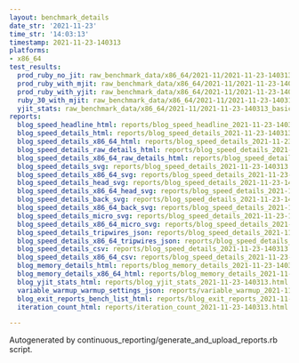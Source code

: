 ```yaml
---
layout: benchmark_details
date_str: '2021-11-23'
time_str: '14:03:13'
timestamp: 2021-11-23-140313
platforms:
- x86_64
test_results:
  prod_ruby_no_jit: raw_benchmark_data/x86_64/2021-11/2021-11-23-140313_basic_benchmark_prod_ruby_no_jit.json
  prod_ruby_with_mjit: raw_benchmark_data/x86_64/2021-11/2021-11-23-140313_basic_benchmark_prod_ruby_with_mjit.json
  prod_ruby_with_yjit: raw_benchmark_data/x86_64/2021-11/2021-11-23-140313_basic_benchmark_prod_ruby_with_yjit.json
  ruby_30_with_mjit: raw_benchmark_data/x86_64/2021-11/2021-11-23-140313_basic_benchmark_ruby_30_with_mjit.json
  yjit_stats: raw_benchmark_data/x86_64/2021-11/2021-11-23-140313_basic_benchmark_yjit_stats.json
reports:
  blog_speed_headline_html: reports/blog_speed_headline_2021-11-23-140313.html
  blog_speed_details_html: reports/blog_speed_details_2021-11-23-140313.html
  blog_speed_details_x86_64_html: reports/blog_speed_details_2021-11-23-140313.x86_64.html
  blog_speed_details_raw_details_html: reports/blog_speed_details_2021-11-23-140313.raw_details.html
  blog_speed_details_x86_64_raw_details_html: reports/blog_speed_details_2021-11-23-140313.x86_64.raw_details.html
  blog_speed_details_svg: reports/blog_speed_details_2021-11-23-140313.svg
  blog_speed_details_x86_64_svg: reports/blog_speed_details_2021-11-23-140313.x86_64.svg
  blog_speed_details_head_svg: reports/blog_speed_details_2021-11-23-140313.head.svg
  blog_speed_details_x86_64_head_svg: reports/blog_speed_details_2021-11-23-140313.x86_64.head.svg
  blog_speed_details_back_svg: reports/blog_speed_details_2021-11-23-140313.back.svg
  blog_speed_details_x86_64_back_svg: reports/blog_speed_details_2021-11-23-140313.x86_64.back.svg
  blog_speed_details_micro_svg: reports/blog_speed_details_2021-11-23-140313.micro.svg
  blog_speed_details_x86_64_micro_svg: reports/blog_speed_details_2021-11-23-140313.x86_64.micro.svg
  blog_speed_details_tripwires_json: reports/blog_speed_details_2021-11-23-140313.tripwires.json
  blog_speed_details_x86_64_tripwires_json: reports/blog_speed_details_2021-11-23-140313.x86_64.tripwires.json
  blog_speed_details_csv: reports/blog_speed_details_2021-11-23-140313.csv
  blog_speed_details_x86_64_csv: reports/blog_speed_details_2021-11-23-140313.x86_64.csv
  blog_memory_details_html: reports/blog_memory_details_2021-11-23-140313.html
  blog_memory_details_x86_64_html: reports/blog_memory_details_2021-11-23-140313.x86_64.html
  blog_yjit_stats_html: reports/blog_yjit_stats_2021-11-23-140313.html
  variable_warmup_warmup_settings_json: reports/variable_warmup_2021-11-23-140313.warmup_settings.json
  blog_exit_reports_bench_list_html: reports/blog_exit_reports_2021-11-23-140313.bench_list.html
  iteration_count_html: reports/iteration_count_2021-11-23-140313.html

---
```

Autogenerated by continuous_reporting/generate_and_upload_reports.rb script.
